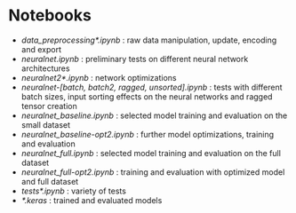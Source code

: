 # Notebooks

- *data_preprocessing\*.ipynb* : raw data manipulation, update, encoding and export
- *neuralnet.ipynb* : preliminary tests on different neural network architectures
- *neuralnet2\*.ipynb* : network optimizations
- *neuralnet-[batch, batch2, ragged, unsorted].ipynb* : tests with different batch sizes, input sorting effects on the neural networks and ragged tensor creation
- *neuralnet_baseline.ipynb* : selected model training and evaluation on the small dataset
- *neuralnet_baseline-opt2.ipynb* : further model optimizations, training and evaluation
- *neuralnet_full.ipynb* : selected model training and evaluation on the full dataset
- *neuralnet_full-opt2.ipynb* : training and evaluation with optimized model and full dataset
- *tests\*.ipynb* : variety of tests
- *\*.keras* : trained and evaluated models
